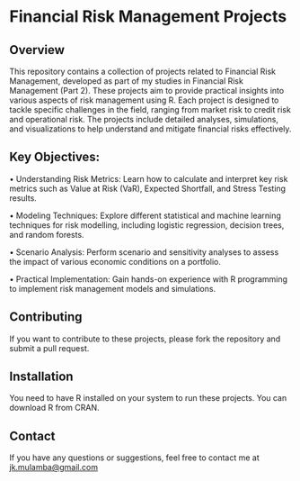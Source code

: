 # Financial Risk Management Projects

## Overview
This repository contains a collection of projects related to Financial Risk Management, developed as part of my studies in Financial Risk Management (Part 2). 
These projects aim to provide practical insights into various aspects of risk management using R. Each project is designed to tackle specific challenges in the field, ranging from market risk to credit risk and operational risk. 
The projects include detailed analyses, simulations, and visualizations to help understand and mitigate financial risks effectively.


## Key Objectives:
•	Understanding Risk Metrics: Learn how to calculate and interpret key risk metrics such as Value at Risk (VaR), Expected Shortfall, and Stress Testing results.

•	Modeling Techniques: Explore different statistical and machine learning techniques for risk modelling, including logistic regression, decision trees, and random forests.

•	Scenario Analysis: Perform scenario and sensitivity analyses to assess the impact of various economic conditions on a portfolio.

•	Practical Implementation: Gain hands-on experience with R programming to implement risk management models and simulations.


## Contributing
If you want to contribute to these projects, please fork the repository and submit a pull request.


## Installation
You need to have R installed on your system to run these projects. You can download R from CRAN.


## Contact
If you have any questions or suggestions, feel free to contact me at jk.mulamba@gmail.com
